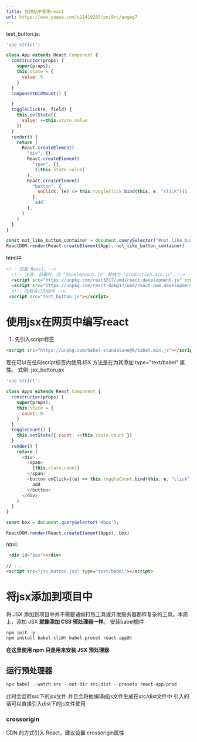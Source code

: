 ```yaml
---
title: 在网站中使用react
url: https://www.yuque.com/u21419265/poi9nc/aogeg7
---
```


test\_button.js:

```javascript
'use strict';

class App extends React.Component {
  constructor(props) {
    super(props);
    this.state = {
      value: 0
    }
  }
  componentDidMount() {

  }
  toggleClick(e, field) {
    this.setState({
      value: ++this.state.value
    })
  }
  render() {
    return (
      React.createElement(
        "div", {},
        React.createElement(
          "span", {},
          `${this.state.value}`
        ),
        React.createElement(
          "button", {
            onClick: (e) => this.toggleClick.bind(this, e, "click")()
          },
          `add`
        ),
      )
    )
  }
}

const not_like_button_container = document.querySelector("#not_like_button_container")
ReactDOM.render(React.createElement(App), not_like_button_container)
```

html中

```html
<!-- 加载 React。-->
  <!-- 注意: 部署时，将 "development.js" 替换为 "production.min.js"。-->
  <script src="https://unpkg.com/react@17/umd/react.development.js" crossorigin></script>
  <script src="https://unpkg.com/react-dom@17/umd/react-dom.development.js" crossorigin></script>
  <!-- 加载自己的组件 -->
 <script src="test_button.js"></script>
```



# 使用jsx在网页中编写react

1. 先引入script标签

```html
<script src="https://unpkg.com/babel-standalone@6/babel.min.js"></script>
```

现在可以在任何script标签内使用JSX 方法是在为其添加 type="text/babel" 属性。
式例:
jsx\_button.jsx

```javascript
'use strict';

class Apps extends React.Component {
  constructor(props) {
    super(props);
    this.state = {
      count: 0
    }
  }
  toggleCount() {
    this.setState({ count: ++this.state.count })
  }
  render() {
    return (
      <div>
        <span>
          {this.state.count}
        </span>
        <button onClick={(e) => this.toggleCount.bind(this, e, "click")()}>
          add
        </button>
      </div>
    )
  }
}

const box = document.querySelector('#box');

ReactDOM.render(React.createElement(Apps), box)
```

html:

```html
 <div id="box"></div>

// ...
<script src="jsx_button.jsx" type="text/babel"></script>
```



# 将jsx添加到项目中

将 JSX 添加到项目中并不需要诸如打包工具或开发服务器那样复杂的工具。本质上，添加 JSX **就像添加 CSS 预处理器一样**。
安装babel插件

```javascript
npm init -y
npm install babel-cli@6 babel-preset-react-app@3
```

**在这里使用 npm 只是用来安装 JSX 预处理器**

## 运行预处理器

```javascript
npx babel --watch src --out-dir src/dist --presets react-app/prod
```

此时会监听src下的jsx文件 并且会将他编译成js文件生成在src/dist文件中 引入的话可以直接引入dist下的js文件使用

### crossorigin

CDN 的方式引入 React，建议设置 crossorigin属性
